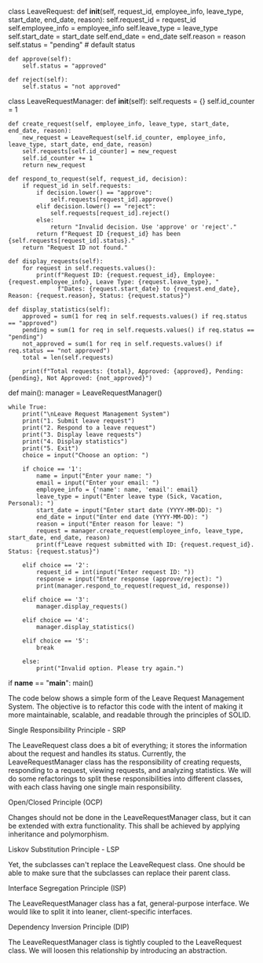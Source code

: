 class LeaveRequest:
    def __init__(self, request_id, employee_info, leave_type, start_date, end_date, reason):
        self.request_id = request_id
        self.employee_info = employee_info
        self.leave_type = leave_type
        self.start_date = start_date
        self.end_date = end_date
        self.reason = reason
        self.status = "pending"  # default status

    def approve(self):
        self.status = "approved"

    def reject(self):
        self.status = "not approved"

class LeaveRequestManager:
    def __init__(self):
        self.requests = {}
        self.id_counter = 1

    def create_request(self, employee_info, leave_type, start_date, end_date, reason):
        new_request = LeaveRequest(self.id_counter, employee_info, leave_type, start_date, end_date, reason)
        self.requests[self.id_counter] = new_request
        self.id_counter += 1
        return new_request

    def respond_to_request(self, request_id, decision):
        if request_id in self.requests:
            if decision.lower() == "approve":
                self.requests[request_id].approve()
            elif decision.lower() == "reject":
                self.requests[request_id].reject()
            else:
                return "Invalid decision. Use 'approve' or 'reject'."
            return f"Request ID {request_id} has been {self.requests[request_id].status}."
        return "Request ID not found."

    def display_requests(self):
        for request in self.requests.values():
            print(f"Request ID: {request.request_id}, Employee: {request.employee_info}, Leave Type: {request.leave_type}, "
                  f"Dates: {request.start_date} to {request.end_date}, Reason: {request.reason}, Status: {request.status}")

    def display_statistics(self):
        approved = sum(1 for req in self.requests.values() if req.status == "approved")
        pending = sum(1 for req in self.requests.values() if req.status == "pending")
        not_approved = sum(1 for req in self.requests.values() if req.status == "not approved")
        total = len(self.requests)

        print(f"Total requests: {total}, Approved: {approved}, Pending: {pending}, Not Approved: {not_approved}")

def main():
    manager = LeaveRequestManager()

    while True:
        print("\nLeave Request Management System")
        print("1. Submit leave request")
        print("2. Respond to a leave request")
        print("3. Display leave requests")
        print("4. Display statistics")
        print("5. Exit")
        choice = input("Choose an option: ")

        if choice == '1':
            name = input("Enter your name: ")
            email = input("Enter your email: ")
            employee_info = {'name': name, 'email': email}
            leave_type = input("Enter leave type (Sick, Vacation, Personal): ")
            start_date = input("Enter start date (YYYY-MM-DD): ")
            end_date = input("Enter end date (YYYY-MM-DD): ")
            reason = input("Enter reason for leave: ")
            request = manager.create_request(employee_info, leave_type, start_date, end_date, reason)
            print(f"Leave request submitted with ID: {request.request_id}. Status: {request.status}")

        elif choice == '2':
            request_id = int(input("Enter request ID: "))
            response = input("Enter response (approve/reject): ")
            print(manager.respond_to_request(request_id, response))

        elif choice == '3':
            manager.display_requests()

        elif choice == '4':
            manager.display_statistics()

        elif choice == '5':
            break

        else:
            print("Invalid option. Please try again.")

if __name__ == "__main__":
    main()



The code below shows a simple form of the Leave Request Management System. The objective is to refactor this code with the intent of making it more maintainable, scalable, and readable through the principles of SOLID.

Single Responsibility Principle - SRP

The LeaveRequest class does a bit of everything; it stores the information about the request and handles its status. Currently, the LeaveRequestManager class has the responsibility of creating requests, responding to a request, viewing requests, and analyzing statistics. We will do some refactorings to split these responsibilities into different classes, with each class having one single main responsibility.

Open/Closed Principle (OCP)

Changes should not be done in the LeaveRequestManager class, but it can be extended with extra functionality. This shall be achieved by applying inheritance and polymorphism.

Liskov Substitution Principle - LSP

Yet, the subclasses can't replace the LeaveRequest class. One should be able to make sure that the subclasses can replace their parent class.

Interface Segregation Principle (ISP)

 
The LeaveRequestManager class has a fat, general-purpose interface. We would like to split it into leaner, client-specific interfaces.

Dependency Inversion Principle (DIP) 

The LeaveRequestManager class is tightly coupled to the LeaveRequest class. We will loosen this relationship by introducing an abstraction.
